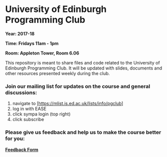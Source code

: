 # University of Edinburgh Programming Club

**Year: 2017-18**

**Time: Fridays 11am - 1pm**

**Room: Appleton Tower, Room 6.06**

This repository is meant to share files and code related to the University of Edinburgh Programming Club. It will be updated with slides, documents and other resources presented weekly during the club.

### Join our mailing list for updates on the course and general discussions:
1. navigate to [https://mlist.is.ed.ac.uk/lists/info/pgclub]
2. log in with EASE
3. click sympa login (top right)
4. click subscribe

### Please give us feedback and help us to make the course better for you:
**[Feedback Form](https://docs.google.com/forms/d/1EOdBVAKKKhOEUZxdMP3hiHjujSQEdBpYQCVu7bQzYCI/viewform)**


